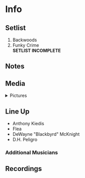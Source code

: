 # Info

## Setlist

1. Backwoods
2. Funky Crime
<br>**SETLIST INCOMPLETE**

## Notes

## Media 

<details>
  <summary>Pictures</summary>
  <!--<img alt="Setlist" title="Setlist" src="_.jpg" height="200" />
  <img alt="Clipping" title="Clipping" src="_.jpg" height="200" />
  <img alt="Flyer" title="Flyer" src="_.jpg" height="200" />-->
</details>

## Line Up

* Anthony Kiedis
* Flea
* DeWayne "Blackbyrd" McKnight
* D.H. Peligro

### Additional Musicians

## Recordings
